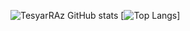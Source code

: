 ![TesyarRAz GitHub stats](https://github-readme-stats.vercel.app/api?username=TesyarRAz&show_icons=true&theme=radical)
[![Top Langs](https://github-readme-stats.vercel.app/api/top-langs/?username=TesyarRAz)]
